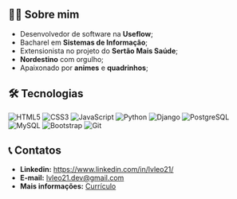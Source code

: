 ## 👩‍💻 Sobre mim

- Desenvolvedor de software na **Useflow**;
- Bacharel em **Sistemas de Informação**;
- Extensionista no projeto do **Sertão Mais Saúde**;
- **Nordestino** com orgulho;
- Apaixonado por **animes** e **quadrinhos**;

## 🛠 Tecnologias

![HTML5](https://img.icons8.com/color/40/000000/html-5.png)
![CSS3](https://img.icons8.com/color/40/000000/css3.png)
![JavaScript](https://img.icons8.com/color/40/000000/javascript.png)
![Python](https://img.icons8.com/color/40/000000/python.png)
![Django](https://img.icons8.com/windows/40/0C4B33/django.png)
![PostgreSQL](https://img.icons8.com/color/40/000000/postgreesql.png)
![MySQL](https://img.icons8.com/color/40/mysql-logo.png)
![Bootstrap](https://img.icons8.com/color/40/000000/bootstrap.png)
![Git](https://img.icons8.com/color/40/000000/git.png)


## 📞 Contatos
- **Linkedin:** https://www.linkedin.com/in/lvleo21/
- **E-mail:** lvleo21.dev@gmail.com
- **Mais informações:** [Currículo](https://docs.google.com/document/d/e/2PACX-1vRL3zRHSJKvvqfa4RrbTUyFW1alh6F7xQwZfPaJB_ArQvrX-M31YnRnuD2Fn764mWciyTSvWCMw7zcL/pub)
